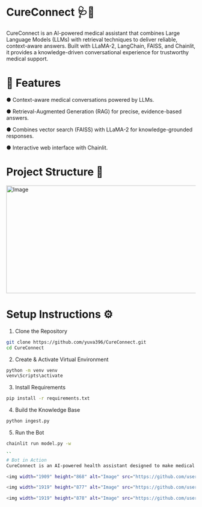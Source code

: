 
# CureConnect 🩺🤖

CureConnect is an AI-powered medical assistant that combines Large Language Models (LLMs) with retrieval techniques to deliver reliable, context-aware answers.
Built with LLaMA-2, LangChain, FAISS, and Chainlit, it provides a knowledge-driven conversational experience for trustworthy medical support.

# 🚀 Features

● Context-aware medical conversations powered by LLMs.

● Retrieval-Augmented Generation (RAG) for precise, evidence-based answers.

● Combines vector search (FAISS) with LLaMA-2 for knowledge-grounded responses.

● Interactive web interface with Chainlit.

# Project Structure 📂
<img width="909" height="286" alt="Image" src="https://github.com/user-attachments/assets/525571b2-4b0f-4cd7-bb35-cf23e8da1287" />

# Setup Instructions ⚙️ 

1. Clone the Repository

```bash
git clone https://github.com/yuva396/CureConnect.git
cd CureConnect
```
2. Create & Activate Virtual Environment

```bash
python -m venv venv
venv\Scripts\activate 
```
3. Install Requirements
```bash
pip install -r requirements.txt 
```
4. Build the Knowledge Base 
```bash
python ingest.py
```
5. Run the Bot
```bash
chainlit run model.py -w

``
# Bot in Action
CureConnect is an AI-powered health assistant designed to make medical information more accessible and reliable. It allows users to ask natural-language questions about symptoms, diseases, and medications, and receive responses generated from trusted medical knowledge sources.

<img width="1909" height="868" alt="Image" src="https://github.com/user-attachments/assets/92a5e280-fd35-45d3-8275-e94e3c9e91ed" />

<img width="1919" height="877" alt="Image" src="https://github.com/user-attachments/assets/69cbcafe-0828-42ae-9673-82b2bf6deef6" />

<img width="1919" height="878" alt="Image" src="https://github.com/user-attachments/assets/a99ffe4d-1df8-462e-8060-1d8640f07c6d" />
